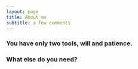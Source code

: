 ```yaml
---
layout: page
title: About me
subtitle: a few comments
---
```


### You have only two tools, will and patience.

### What else do you need?



